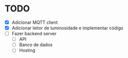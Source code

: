 # TODO

- [x] Adicionar MQTT client
- [x] Adicionar leitor de luminosidade e implementar código
- [ ] Fazer backend server
  - [ ] API
  - [ ] Banco de dados
  - [ ] Hosting
